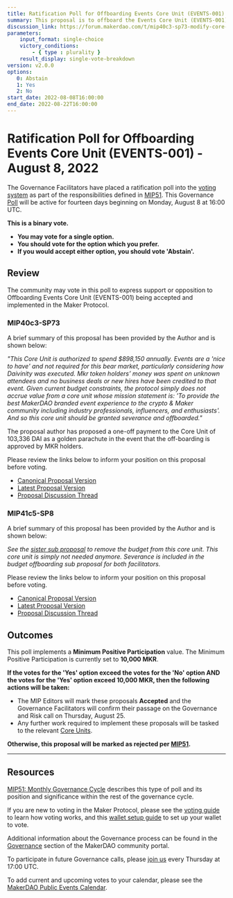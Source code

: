 ```yaml
---
title: Ratification Poll for Offboarding Events Core Unit (EVENTS-001) - August 8, 2022
summary: This proposal is to offboard the Events Core Unit (EVENTS-001).
discussion_link: https://forum.makerdao.com/t/mip40c3-sp73-modify-core-unit-budget-events-001/15991
parameters:
    input_format: single-choice
    victory_conditions:
        - { type : plurality }
    result_display: single-vote-breakdown
version: v2.0.0
options:
   0: Abstain
   1: Yes
   2: No
start_date: 2022-08-08T16:00:00
end_date: 2022-08-22T16:00:00
---
```

# Ratification Poll for Offboarding Events Core Unit (EVENTS-001) - August 8, 2022

The Governance Facilitators have placed a ratification poll into the [voting system](https://vote.makerdao.com/polling) as part of the responsibilities defined in [MIP51](https://mips.makerdao.com/mips/details/MIP51). This Governance [Poll](https://community-development.makerdao.com/en/learn/governance/on-chain-gov) will be active for fourteen days beginning on Monday, August 8 at 16:00 UTC.

**This is a binary vote.**
- **You may vote for a single option.**
- **You should vote for the option which you prefer.**
- **If you would accept either option, you should vote 'Abstain'.**

## Review

The community may vote in this poll to express support or opposition to Offboarding Events Core Unit (EVENTS-001) being accepted and implemented in the Maker Protocol.

### MIP40c3-SP73

A brief summary of this proposal has been provided by the Author and is shown below:

*"This Core Unit is authorized to spend $898,150 annually. Events are a 'nice to have' and not required for this bear market, particularly considering how Daivinity was executed. Mkr token holders’ money was spent on unknown attendees and no business deals or new hires have been credited to that event. Given current budget constraints, the protocol simply does not accrue value from a core unit whose mission statement is: 'To provide the best MakerDAO branded event experience to the crypto & Maker community including industry professionals, influencers, and enthusiasts'. And so this core unit should be granted severance and offboarded."*

The proposal author has proposed a one-off payment to the Core Unit of 103,336 DAI as a golden parachute in the event that the off-boarding is approved by MKR holders.

Please review the links below to inform your position on this proposal before voting.
* [Canonical Proposal Version](https://github.com/makerdao/mips/blob/e07030723333c8ce6259dfac63f0a47988cf17fb/MIP40/MIP40c3-Subproposals/MIP40c3-SP73.md)
* [Latest Proposal Version](https://mips.makerdao.com/mips/details/MIP40c3SP73)
* [Proposal Discussion Thread](https://forum.makerdao.com/t/mip40c3-sp73-modify-core-unit-budget-events-001/15991)

### MIP41c5-SP8

A brief summary of this proposal has been provided by the Author and is shown below:

*See the [sister sub proposal](https://forum.makerdao.com/t/mip40c3-sp73-modify-core-unit-budget-events-001/15991) to remove the budget from this core unit. This core unit is simply not needed anymore. Severance is included in the budget offboarding sub proposal for both facilitators.*

Please review the links below to inform your position on this proposal before voting.
* [Canonical Proposal Version](https://github.com/makerdao/mips/blob/e07030723333c8ce6259dfac63f0a47988cf17fb/MIP41/MIP41c5-Subproposals/MIP41c5-SP8.md)
* [Latest Proposal Version](https://mips.makerdao.com/mips/details/MIP41c5SP8)
* [Proposal Discussion Thread](https://forum.makerdao.com/t/mip41c5-sp8-facilitator-offboarding-events-001/15992)

## Outcomes

This poll implements a **Minimum Positive Participation** value. The Minimum Positive Participation is currently set to **10,000 MKR**.

**If the votes for the 'Yes' option exceed the votes for the 'No' option AND the votes for the 'Yes' option exceed 10,000 MKR, then the following actions will be taken:**
* The MIP Editors will mark these proposals **Accepted** and the Governance Facilitators will confirm their passage on the Governance and Risk call on Thursday, August 25.
* Any further work required to implement these proposals will be tasked to the relevant [Core Units](https://mips.makerdao.com/mips/details/MIP38#mip38c2-core-unit-state).

**Otherwise, this proposal will be marked as rejected per [MIP51](https://mips.makerdao.com/mips/details/MIP51#mip51c2-ratification-poll).**

---

## Resources

[MIP51: Monthly Governance Cycle](https://mips.makerdao.com/mips/details/MIP51) describes this type of poll and its position and significance within the rest of the governance cycle.

If you are new to voting in the Maker Protocol, please see the [voting guide](https://community-development.makerdao.com/en/learn/governance/how-voting-works/) to learn how voting works, and this [wallet setup guide](https://community-development.makerdao.com/en/learn/governance/voting-setup/) to set up your wallet to vote.

Additional information about the Governance process can be found in the [Governance](https://community-development.makerdao.com/en/learn/governance) section of the MakerDAO community portal.

To participate in future Governance calls, please [join us](https://github.com/makerdao/community/tree/master/governance/governance-and-risk-meetings) every Thursday at 17:00 UTC.

To add current and upcoming votes to your calendar, please see the [MakerDAO Public Events Calendar](https://calendar.google.com/calendar/embed?src=makerdao.com_3efhm2ghipksegl009ktniomdk%40group.calendar.google.com&ctz=UTC&mode=week&showCalendars=0&showPrint=0).
